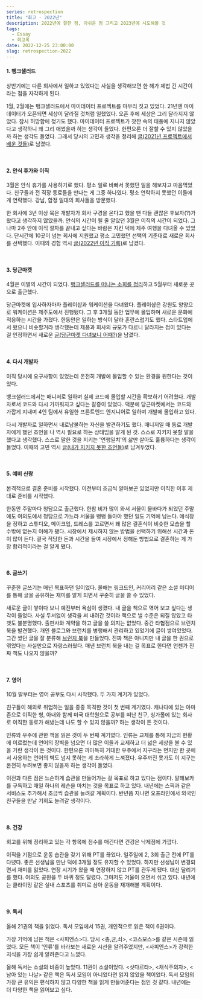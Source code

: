 ```yaml
---
series: retrospection
title: "회고 - 2022년"
description: 2022년에 잘한 점, 아쉬운 점 그리고 2023년에 시도해볼 것
tags:
  - Essay
  - 회고록
date: 2022-12-25 23:00:00
slug: retrospection-2022
---
```


#### 1. 뱅크샐러드

상반기에는 다른 회사에서 일하고 있었다는 사실을 생각해보면 한 해가 제법 긴 시간이라는 점을 자각하게 된다.

1월, 2월에는 뱅크샐러드에서 마이데이터 프로젝트를 마무리 짓고 있었다. 21년엔 마이데이터가 오픈되면 세상이 달라질 것처럼 일했었다. 오픈 후에 세상은 그리 달라지지 않았다. 잠시 허망함에 젖기도 했다. 마이데이터 프로젝트가 찻잔 속의 태풍에 지나지 않았다고 생각하니 왜 그리 애썼을까 하는 생각이 들었다. 한편으론 더 잘할 수 있지 않았을까 하는 생각도 들었다. 그래서 당시의 고민과 생각을 정리해 [글(2021년 프로젝트에서 배운 것들)](/retrospection-2021)로 남겼다.

<br/>

#### 2. 안식 휴가와 이직

3월은 안식 휴가를 사용하기로 했다. 평소 일로 바빠서 못했던 일을 해보자고 마음먹었다. 친구들과 전 직장 동료들을 만나는 게 그중 하나였다. 평소 연락하지 못했던 이들에게 연락했다. 강남, 합정 일대의 회사들을 방문했다.

한 회사에 3년 이상 묵은 개발자가 회사 구경을 온다고 했을 땐 다들 괜찮은 후보자(?)가 왔다고 생각하지 않았을까. 안식의 시간이 될 줄 알았던 3월은 이직의 시간이 되었다. 그나마 2주 안에 이직 절차를 끝내고 싶다는 바람은 지킨 덕에 제주 여행을 다녀올 수 있었다. 단시간에 10곳이 넘는 회사에 지원했고 평소 고민했던 선택의 기준대로 새로운 회사를 선택했다. 이때의 경험 역시 [글(2022년 이직 기록)](/record-of-change-jobs-in-2022)로 남겼다.

<br/>

#### 3. 당근마켓

4월은 이별의 시간이 되었다. [뱅크샐러드를 떠나는 소회를 정리](/resignation-from-banksalad)하고 5월부터 새로운 곳으로 출근했다.

당근마켓에 입사하자마자 플레이샵과 워케이션을 다녀왔다. 플레이샵은 강원도 양양으로 워케이션은 제주도에서 진행됐다. 그 후 3개월 동안 업무에 몰입하며 새로운 문화에 적응하는 시간을 가졌다. 한동안은 일하는 방식이 달라 혼란스럽기도 했다. 스타트업에서 왔으니 비슷할거라 생각했는데 제품과 회사의 규모가 다르니 달라지는 점이 있다는 걸 인정하면서 새로운 [글(당근마켓 다녀보니 어때?)](/review-of-working-for-daangn)을 남겼다.

<br/>

#### 4. 다시 개발자

이직 당시에 요구사항이 있었는데 온전히 개발에 몰입할 수 있는 환경을 원한다는 것이었다.

뱅크샐러드에서는 매니저로 일하며 실제 코드에 몰입할 시간을 확보하기 어려웠다. 개발자로서 코드와 다시 가까워지고 싶다는 갈증이 있었다. 덕분에 당근마켓에서는 코드와 가깝게 지내며 4인 팀에서 유일한 프론트엔드 엔지니어로 일하며 개발에 몰입하고 있다.

다시 개발자로 일하면서 내로남불하는 자신을 발견하기도 했다. 매니저일 때 동료 개발자에게 했던 조언을 나 역시 필요로 하는 상태임을 알게 된 것. 스스로 지키지 못할 말을 했다고 생각했다. 스스로 말한 것을 지키는 '언행일치'의 삶만 살아도 훌륭하다는 생각이 들었다. 이때의 고민 역시 [글(내가 지키지 못한 조언들)](/double-standard)로 남겨두었다.

<br/>

#### 5. 예비 신랑

본격적으로 결혼 준비를 시작했다. 이전부터 조금씩 알아보곤 있었지만 이직한 이후 제대로 준비를 시작했다.

한동안 주말마다 청담으로 출근했다. 한참 비가 많이 와서 서울이 물바다가 되었던 주말에도 여의도에서 청담으로 가느라 서울을 뱅뱅 돌아야 했던 일도 기억에 남는다. 예식장을 정하고 스튜디오, 메이크업, 드레스를 고르면서 왜 많은 결혼식이 비슷한 모습을 할 수밖에 없는지 이해가 됐다. 시장에서 제시하지 않는 방법을 선택하기 위해선 시간과 돈이 많이 든다. 결국 적당한 돈과 시간을 들여 시장에서 정해둔 방법으로 결혼하는 게 가장 합리적이라는 걸 알게 됐다.

<br/>

#### 6. 글쓰기

꾸준한 글쓰기는 매년 목표하던 일이었다. 올해는 링크드인, 커리어리 같은 소셜 미디어를 통해 글을 공유하는 재미를 알게 되면서 꾸준히 글을 쓸 수 있었다.

새로운 글이 쌓이다 보니 예전부터 욕심이 생겼다. 내 글을 책으로 엮어 보고 싶다는 생각이 들었다. 사실 두서없이 생각을 써 내려간 것이라 책으로 낼 수준은 되질 않았고 타겟도 불분명했다. 출판사와 계약을 하고 글을 쓸 의지는 없었다. 중간 타협점으로 브런치 북을 발견했다. 개인 블로그와 브런치를 병행해서 관리하고 있었기에 글이 쌓여있었다. 그간 썼던 글을 잘 분류해 [브런치 북](https://brunch.co.kr/brunchbook/joeunonsoftware)을 만들었다. 진짜 책은 아니지만 내 글을 한 권으로 엮었다는 사실만으로 자랑스러웠다. 매년 브런치 북을 내는 걸 목표로 한다면 언젠가 진짜 책도 나오지 않을까?

<br/>

#### 7. 영어

10월 말부터는 영어 공부도 다시 시작했다. 두 가지 계기가 있었다.

친구들이 해외로 취업하는 일을 종종 목격한 것이 첫 번째 계기였다. 캐나다에 있는 아마존으로 이직한 형, 아내와 함께 미국 대학원으로 공부를 떠난 친구, 싱가폴에 있는 회사로 이직한 동료가 해냈는데 나도 할 수 있지 않을까? 하는 생각이 든 것이다.

인류와 우주에 관한 책을 읽은 것이 두 번째 계기였다. 인류는 교제를 통해 지금의 현황에 이르렀는데 언어의 장벽을 넘으면 더 많은 이들과 교제하고 더 넓은 세상을 볼 수 있을 거란 생각이 든 것이다. 한편으론 까마득히 거대한 우주에서 지구라는 먼지만 한 곳에서 사용하는 언어의 벽도 넘지 못하는 게 초라하게 느껴졌다. 우주까진 못가도 이 지구는 온전히 누려보면 좋지 않을까 하는 생각이 들었다.

이전과 다른 점은 느슨하게 습관을 만들어가는 걸 목표로 하고 있다는 점이다. 말해보카를 구독하고 매일 하나의 레슨을 마치는 것을 목표로 하고 있다. 내년에는 스픽과 같은 서비스도 추가해서 조금씩 습관을 늘려갈 계획이다. 반년쯤 지나면 오프라인에서 외국인 친구들을 만날 기회도 늘려갈 생각이다.

<br/>

#### 8. 건강

회고를 위해 정리하고 있는 각 항목에 점수를 매긴다면 건강은 낙제점에 가깝다.

이직을 기점으로 운동 습관을 갖기 위해 PT를 끊었다. 일주일에 2, 3회 출근 전에 PT를 다녔다. 좋은 선생님을 만난 덕에 3개월 정도 유지할 수 있었다. 하지만 선생님이 변경되면서 재미를 잃었다. 연장 시기가 왔을 때 연장하지 않고 PT를 관두게 됐다. 대신 달리기를 했다. 여의도 공원을 두 바퀴 정도 달렸다. 그마저도 겨울이 오면서 쉬고 있다. 내년에는 클라이밍 같은 실내 스포츠를 취미로 삼아 운동을 재개해볼 계획이다.

<br/>

#### 9. 독서

올해 21권의 책을 읽었다. 독서 모임에서 15권, 개인적으로 읽은 책이 6권이다.

가장 기억에 남은 책은 <사피엔스>다. 당시 <총,균,쇠>, <코스모스>를 같은 시즌에 읽었다. 모든 책이 '인류'를 바라보는 새로운 시선을 알려주었지만, <사피엔스>가 강력한 지식을 가장 쉽게 알려준다고 느꼈다.

올해 독서는 소설의 비중이 높았다. 11권이 소설이었다. <싯다르타>, <채식주의자>, <남아 있는 나날> 같은 책은 독서 모임이 아니었다면 읽지 않았을 책이었다. 독서 모임의 가장 큰 유익은 편식하지 않고 다양한 책을 읽게 만들어준다는 점인 것 같다. 내년에는 더 다양한 책을 읽어보고 싶다.
